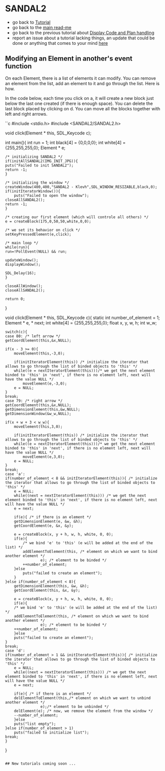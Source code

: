# SANDAL2

* go back to [Tutorial](Tutorial.md)
* go back to the [main read-me](../README.md)
* go back to the previous tutorial about [Display Code and Plan handling](dc_plan.md)
* report an issue about a tutorial lacking things, an update that could be done or anything that comes to your mind [here](https://github.com/Klevh/SANDAL2/issues/new)

## Modifying an Element in another's event function

On each Element, there is a list of elements it can modify. You can remove an element from the list, add an element to it and go through the list. Here is how.

In the code below, each time you click on a, it will create a new block just below the last one created (if there is enough space). You can delete the last block placed by clicking on d. You can move all the blocks together with left and right arrows.

̀``c
#include <stdio.h>
#include <SANDAL2/SANDAL2.h>

void click(Element * this, SDL_Keycode c);

int main(){
    int       run      = 1;
    int       black[4] = {0,0,0,0};
    int       white[4] = {255,255,255,0};
    Element * e;
  
    /* initializing SANDAL2 */
    if(initAllSANDAL2(IMG_INIT_JPG)){
	puts("Failed to init SANDAL2");
	return -1;
    }

    /* initializing the window */
    createWindow(400,400,"SANDAL2 - Klevh",SDL_WINDOW_RESIZABLE,black,0);
    if(initIteratorWindow()){
        puts("Failed to open the window");
	closeAllSANDAL2();
	return -1;
    }

    /* creating our first element (which will controle all others) */
    e = createBlock(175,0,50,50,white,0,0);

    /* we set its behavior on click */
    setKeyPressedElement(e,click);
    
    /* main loop */
    while(run){
	run=!PollEvent(NULL) && run;

	updateWindow();
	displayWindow();
	
	SDL_Delay(16);
    }

    closeAllWindow();
    closeAllSANDAL2();

    return 0;
}

void click(Element * this, SDL_Keycode c){
    static int number_of_element = 1;
    Element * e, * next;
    int white[4] = {255,255,255,0};
    float x, y, w, h;
    int w_w;

    switch(c){
    case 80: /* left arrow */
	getCoordElement(this,&x,NULL);

	if(x - 3 >= 0){
	    moveElement(this,-3,0);

	    if(initIteratorElement(this)) /* initialize the iterator that allows to go through the list of binded objects to 'this' */
		while((e = nextIteratorElement(this)))/* we get the next element binded to 'this' in 'next', if there is no element left, next will have the value NULL */
		    moveElement(e,-3,0);
	    e = NULL;
	}
	break;
    case 79: /* right arrow */
	getCoordElement(this,&x,NULL);
	getDimensionElement(this,&w,NULL);
	getDimensionWindow(&w_w,NULL);

	if(x + w + 3 < w_w){
	    moveElement(this,3,0);

	    if(initIteratorElement(this)) /* initialize the iterator that allows to go through the list of binded objects to 'this' */
		while((e = nextIteratorElement(this)))/* we get the next element binded to 'this' in 'next', if there is no element left, next will have the value NULL */
		    moveElement(e,3,0);
	    e = NULL;
	}
	break;
    case 'a':
	if(number_of_element < 8 && initIteratorElement(this)){ /* initialize the iterator that allows to go through the list of binded objects to 'this' */
	    e = NULL;
	    while((next = nextIteratorElement(this))) /* we get the next element binded to 'this' in 'next', if there is no element left, next will have the value NULL */
		e = next;

	    if(e){ /* if there is an element */
		getDimensionElement(e, &w, &h);
		getCoordElement(e, &x, &y);

		e = createBlock(x, y + h, w, h, white, 0, 0);
		if(e){
		    /* we bind 'e' to 'this' (e will be added at the end of the list) */
		    addElementToElement(this, /* element on which we want to bind another element */
					e); /* element to be binded */
		    ++number_of_element;
		}else
		    puts("failed to create an element");
	    }
	}else if(number_of_element < 8){
	    getDimensionElement(this, &w, &h);
	    getCoordElement(this, &x, &y);

	    e = createBlock(x, y + h, w, h, white, 0, 0);
	    if(e){
		/* we bind 'e' to 'this' (e will be added at the end of the list) */
		addElementToElement(this, /* element on which we want to bind another element */
				    e); /* element to be binded */
		++number_of_element;
	    }else
		puts("failed to create an element");
	}
	break;
    case 'd':
	if(number_of_element > 1 && initIteratorElement(this)){ /* initialize the iterator that allows to go through the list of binded objects to 'this' */
	    e = NULL;
	    while((next = nextIteratorElement(this))) /* we get the next element binded to 'this' in 'next', if there is no element left, next will have the value NULL */
		e = next;

	    if(e){ /* if there is an element */
		delElementToElement(this,/* element on which we want to unbind another element */
				    e);/* element to be unbinded */
		delElement(e); /* now, we remove the element from the window */
		--number_of_element;
	    }else
		puts("list empty");
	}else if(number_of_element > 1)
	    puts("failed to initialize list");
	break;
    }
}
```

## New tutorials coming soon ...